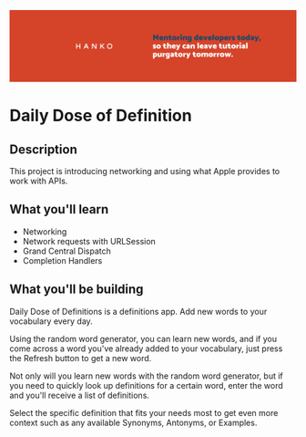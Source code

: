 ![Hanko Banner](Documentation/Banner.png)

# Daily Dose of Definition

## Description
This project is introducing networking and using what Apple provides to work with APIs. 

## What you'll learn
* Networking
* Network requests with URLSession
* Grand Central Dispatch
* Completion Handlers

## What you'll be building
Daily Dose of Definitions is a definitions app. Add new words to your vocabulary every day.  

Using the random word generator, you can learn new words, and if you come across a word you've already added to your vocabulary, just press the Refresh button to get a new word.

Not only will you learn new words with the random word generator, but if you need to quickly look up definitions for a certain word, enter the word and you'll receive a list of definitions. 

Select the specific definition that fits your needs most to get even more context such as any available Synonyms, Antonyms, or Examples.
